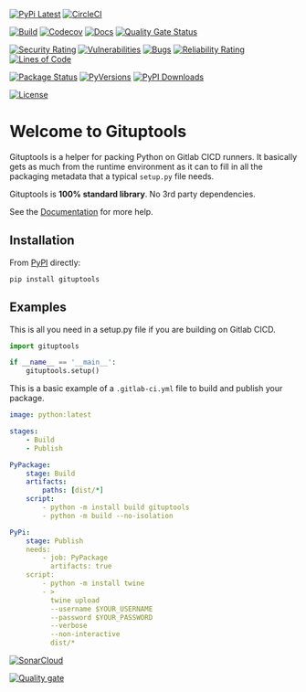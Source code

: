 [![PyPi Latest](https://img.shields.io/pypi/v/gituptools.svg)](https://pypi.org/project/gituptools/)
[![CircleCI](https://dl.circleci.com/status-badge/img/circleci/AtZu7a1zFfSHi3o4tjrgvt/Tp7h24z2BnpkTr4MkTYEvh/tree/main.svg?style=svg&circle-token=7523b0cd8ab68680c5642442518ae1bae9368272)](https://dl.circleci.com/status-badge/redirect/circleci/AtZu7a1zFfSHi3o4tjrgvt/Tp7h24z2BnpkTr4MkTYEvh/tree/main)

[![Build](https://gitlab.com/sol-courtney/python-packages/gituptools/badges/main/pipeline.svg)](https://gitlab.com/sol-courtney/python-packages/gituptools)
[![Codecov](https://codecov.io/gl/sol-courtney:python-packages/gituptools/branch/develop/graph/badge.svg)](https://codecov.io/gl/sol-courtney:python-packages/gituptools)
[![Docs](https://readthedocs.org/projects/gituptools/badge/?version=latest)](https://gituptools.readthedocs.io)
[![Quality Gate Status](https://sonarcloud.io/api/project_badges/measure?project=sol-courtney_gituptools&metric=alert_status)](https://sonarcloud.io/summary/new_code?id=sol-courtney_gituptools)

[![Security Rating](https://sonarcloud.io/api/project_badges/measure?project=sol-courtney_gituptools&metric=security_rating)](https://sonarcloud.io/summary/new_code?id=sol-courtney_gituptools)
[![Vulnerabilities](https://sonarcloud.io/api/project_badges/measure?project=sol-courtney_gituptools&metric=vulnerabilities)](https://sonarcloud.io/summary/new_code?id=sol-courtney_gituptools)
[![Bugs](https://sonarcloud.io/api/project_badges/measure?project=sol-courtney_gituptools&metric=bugs)](https://sonarcloud.io/summary/new_code?id=sol-courtney_gituptools)
[![Reliability Rating](https://sonarcloud.io/api/project_badges/measure?project=sol-courtney_gituptools&metric=reliability_rating)](https://sonarcloud.io/summary/new_code?id=sol-courtney_gituptools)
[![Lines of Code](https://sonarcloud.io/api/project_badges/measure?project=sol-courtney_gituptools&metric=ncloc)](https://sonarcloud.io/summary/new_code?id=sol-courtney_gituptools)

[![Package Status](https://img.shields.io/pypi/status/gituptools.svg)](https://pypi.org/project/gituptools/)
[![PyVersions](https://img.shields.io/pypi/pyversions/gituptools.svg)](https://pypi.org/project/gituptools/)
[![PyPI Downloads](https://img.shields.io/pypi/dm/gituptools.svg?label=PyPI%20downloads)](https://pypi.org/project/gituptools/)

[![License](https://img.shields.io/pypi/l/gituptools.svg)](https://gitlab.com/sol-courtney/python-packages/gituptools/-/blob/main/LICENSE)

# Welcome to Gituptools

Gituptools is a helper for packing Python on Gitlab CICD runners.  It basically gets as much from the runtime environment as it can to fill in all the packaging metadata that a typical `setup.py` file needs.

Gituptools is **100% standard library**.  No 3rd party dependencies.

See the [Documentation](https://gituptools.readthedocs.io) for more help.

## Installation

From [PyPI](https://pypi.org/project/gituptools/) directly:

```
pip install gituptools
```

## Examples
This is all you need in a setup.py file if you are building on Gitlab CICD.

```py
import gituptools

if __name__ == '__main__':
    gituptools.setup()
```

This is a basic example of a `.gitlab-ci.yml` file to build and publish your package.

```yaml
image: python:latest

stages:
    - Build
    - Publish

PyPackage:
    stage: Build
    artifacts:
        paths: [dist/*]
    script:
        - python -m install build gituptools
        - python -m build --no-isolation

PyPi:
    stage: Publish
    needs:
        - job: PyPackage
          artifacts: true
    script:
        - python -m install twine
        - >
          twine upload
          --username $YOUR_USERNAME
          --password $YOUR_PASSWORD
          --verbose
          --non-interactive
          dist/*
```

[![SonarCloud](https://sonarcloud.io/images/project_badges/sonarcloud-orange.svg)](https://sonarcloud.io/summary/new_code?id=sol-courtney_gituptools)

[![Quality gate](https://sonarcloud.io/api/project_badges/quality_gate?project=sol-courtney_gituptools)](https://sonarcloud.io/summary/new_code?id=sol-courtney_gituptools)
